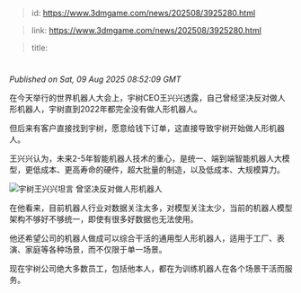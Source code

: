 > id: https://www.3dmgame.com/news/202508/3925280.html

> link: https://www.3dmgame.com/news/202508/3925280.html

> title: 

# 
_Published on Sat, 09 Aug 2025 08:52:09 GMT_

在今天举行的世界机器人大会上，宇树CEO王兴兴透露，自己曾经坚决反对做人形机器人，宇树直到2022年都完全没有做人形机器人。

但后来有客户直接找到宇树，愿意给钱下订单，这直接导致宇树开始做人形机器人。 

王兴兴认为，未来2-5年智能机器人技术的重心，是统一、端到端智能机器人大模型，更低成本、更高寿命的硬件，超大批量的制造，以及低成本、大规模算力。

![宇树王兴兴坦言 曾坚决反对做人形机器人](https://img.3dmgame.com/uploads/images/news/20250809/1754729502_521983.png)

在他看来，目前机器人行业对数据关注太多，对模型关注太少，当前的机器人模型架构不够好不够统一，即使有很多好数据也无法使用。

他还希望公司的机器人做成可以综合干活的通用型人形机器人，适用于工厂、表演、家庭等各种场景，而不仅限于单一场景。

现在宇树公司绝大多数员工，包括他本人，都在为训练机器人在各个场景干活而服务。
